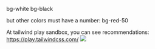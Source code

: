 
bg-white
bg-black

but other colors must have a number:
bg-red-50

At tailwind play sandbox, you can see recommendations:
https://play.tailwindcss.com/
![](https://i.imgur.com/N8VPOmc.png)
